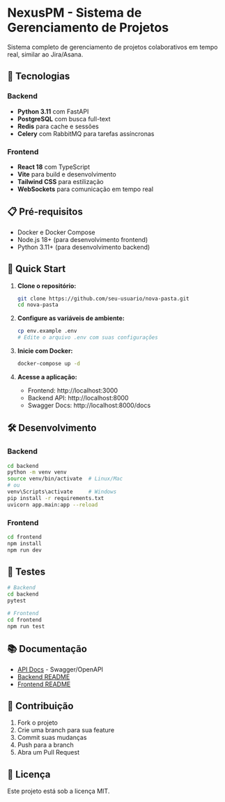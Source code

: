 # NexusPM - Sistema de Gerenciamento de Projetos

Sistema completo de gerenciamento de projetos colaborativos em tempo real, similar ao Jira/Asana.

## 🚀 Tecnologias

### Backend
- **Python 3.11** com FastAPI
- **PostgreSQL** com busca full-text
- **Redis** para cache e sessões
- **Celery** com RabbitMQ para tarefas assíncronas

### Frontend
- **React 18** com TypeScript
- **Vite** para build e desenvolvimento
- **Tailwind CSS** para estilização
- **WebSockets** para comunicação em tempo real

## 📋 Pré-requisitos

- Docker e Docker Compose
- Node.js 18+ (para desenvolvimento frontend)
- Python 3.11+ (para desenvolvimento backend)

## 🚀 Quick Start

1. **Clone o repositório:**
   ```bash
   git clone https://github.com/seu-usuario/nova-pasta.git
   cd nova-pasta
   ```

2. **Configure as variáveis de ambiente:**
   ```bash
   cp env.example .env
   # Edite o arquivo .env com suas configurações
   ```

3. **Inicie com Docker:**
   ```bash
   docker-compose up -d
   ```

4. **Acesse a aplicação:**
   - Frontend: http://localhost:3000
   - Backend API: http://localhost:8000
   - Swagger Docs: http://localhost:8000/docs

## 🛠️ Desenvolvimento

### Backend
```bash
cd backend
python -m venv venv
source venv/bin/activate  # Linux/Mac
# ou
venv\Scripts\activate     # Windows
pip install -r requirements.txt
uvicorn app.main:app --reload
```

### Frontend
```bash
cd frontend
npm install
npm run dev
```

## 🧪 Testes

```bash
# Backend
cd backend
pytest

# Frontend
cd frontend
npm run test
```

## 📚 Documentação

- [API Docs](http://localhost:8000/docs) - Swagger/OpenAPI
- [Backend README](backend/README.md)
- [Frontend README](frontend/README.md)

## 🤝 Contribuição

1. Fork o projeto
2. Crie uma branch para sua feature
3. Commit suas mudanças
4. Push para a branch
5. Abra um Pull Request

## 📄 Licença

Este projeto está sob a licença MIT.
